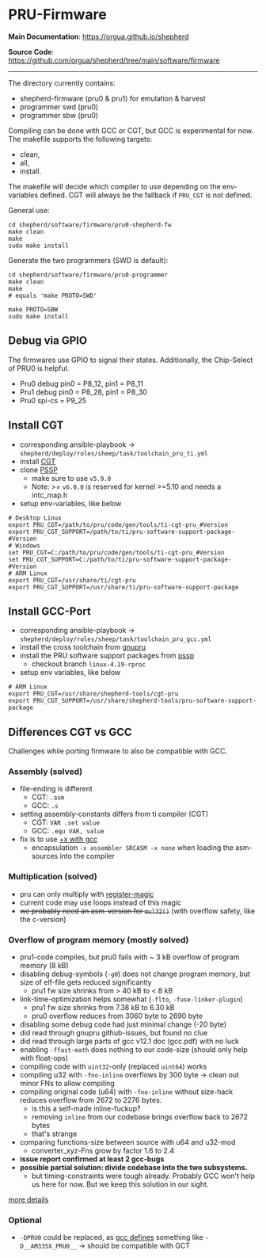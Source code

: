 # PRU-Firmware

**Main Documentation**: <https://orgua.github.io/shepherd>

**Source Code**: <https://github.com/orgua/shepherd/tree/main/software/firmware>

---

The directory currently contains:

- shepherd-firmware (pru0 & pru1) for emulation & harvest
- programmer swd (pru0)
- programmer sbw (pru0)

Compiling can be done with GCC or CGT, but GCC is experimental for now. The makefile supports the following targets:

- clean,
- all,
- install.

The makefile will decide which compiler to use depending on the env-variables defined. CGT will always be the fallback if `PRU_CGT` is not defined.

General use:

```Shell
cd shepherd/software/firmware/pru0-shepherd-fw
make clean
make
sudo make install
```

Generate the two programmers (SWD is default):

```Shell
cd shepherd/software/firmware/pru0-programmer
make clean
make
# equals 'make PROTO=SWD'

make PROTO=SBW
sudo make install
```

## Debug via GPIO

The firmwares use GPIO to signal their states. Additionally, the Chip-Select of PRU0 is helpful.

- Pru0 debug pin0 = P8_12, pin1 = P8_11
- Pru1 debug pin0 = P8_28, pin1 = P8_30
- Pru0 spi-cs = P9_25

## Install CGT

- corresponding ansible-playbook -> `shepherd/deploy/roles/sheep/task/toolchain_pru_ti.yml`
- install [CGT](https://www.ti.com/tool/PRU-CGT#downloads)
- clone [PSSP](https://git.ti.com/cgit/pru-software-support-package/pru-software-support-package/)
  - make sure to use `v5.9.0`
  - Note: >= `v6.0.0` is reserved for kernel >=5.10 and needs a intc_map.h
- setup env-variables, like below

```Shell
# Desktop Linux
export PRU_CGT=/path/to/pru/code/gen/tools/ti-cgt-pru_#Version
export PRU_CGT_SUPPORT=/path/to/ti/pru-software-support-package-#Version
# Windows
set PRU_CGT=C:/path/to/pru/code/gen/tools/ti-cgt-pru_#Version
set PRU_CGT_SUPPORT=C:/path/to/ti/pru-software-support-package-#Version
# ARM Linux
export PRU_CGT=/usr/share/ti/cgt-pru
export PRU_CGT_SUPPORT=/usr/share/ti/pru-software-support-package
```

## Install GCC-Port

- corresponding ansible-playbook -> `shepherd/deploy/roles/sheep/task/toolchain_pru_gcc.yml`
- install the cross toolchain from [gnupru](https://github.com/dinuxbg/gnupru.git)
- install the PRU software support packages from [pssp](https://github.com/dinuxbg/pru-software-support-package.git)
  - checkout branch `linux-4.19-rproc`
- setup env variables, like below

```Shell
# ARM Linux
export PRU_CGT=/usr/share/shepherd-tools/cgt-pru
export PRU_CGT_SUPPORT=/usr/share/shepherd-tools/pru-software-support-package
```

## Differences CGT vs GCC

Challenges while porting firmware to also be compatible with GCC.

### Assembly (solved)

- file-ending is different
	- CGT: `.asm`
	- GCC: `.s`
- setting assembly-constants differs from ti compiler (CGT)
	- CGT: `VAR .set value`
	- GCC: `.equ VAR, value`
- fix is to use [+x with gcc](https://gcc.gnu.org/onlinedocs/gcc/Overall-Options.html)
	-  encapsulation `-x assembler SRCASM -x none` when loading the asm-sources into the compiler

### Multiplication (solved)

- pru can only multiply with [register-magic](https://github.com/dinuxbg/gnupru/wiki/Multiplication)
- current code may use loops instead of this magic
- ~~we probably need an asm-version for `mul32()`~~ (with overflow safety, like the c-version)

### Overflow of program memory (mostly solved)

- pru1-code compiles, but pru0 fails with ~ 3 kB overflow of program memory (8 kB)
- disabling debug-symbols (`-g0`) does not change program memory, but size of elf-file gets reduced significantly
	- pru1 fw size shrinks from > 40 kB to < 8 kB
- link-time-optimization helps somewhat (`-flto`, `-fuse-linker-plugin`)
	- pru1 fw size shrinks from 7.38 kB to 6.30 kB
	- pru0 overflow reduces from 3060 byte to 2690 byte
- disabling some debug code had just minimal change (-20 byte)
- did read through gnupru github-issues, but found no clue
- did read through large parts of gcc v12.1 doc (gcc.pdf) with no luck
- enabling `-ffast-math` does nothing to our code-size (should only help with float-ops)
- compiling code with `uint32`-only (replaced `uint64`) works
- compiling u32 with `-fno-inline` overflows by 300 byte -> clean out minor FNs to allow compiling
- compiling original code (u64) with `-fno-inline` without size-hack reduces overflow from 2672 to 2276 bytes.
	- is this a self-made inline-fuckup?
	- removing `inline` from our codebase brings overflow back to 2672 bytes
	- that's strange
- comparing functions-size between source with u64 and u32-mod
  - converter_xyz-Fns grow by factor 1.6 to 2.4
- **issue report confirmed at least 2 gcc-bugs**
- **possible partial solution: divide codebase into the two subsystems.**
  - but timing-constraints were tough already. Probably GCC won't help us here for now. But we keep this solution in our sight.

[more details](https://github.com/orgua/shepherd/blob/main/software/firmware/readme_overflow_issue.md)

### Optional

- `-DPRU0` could be replaced, as [gcc defines](https://github.com/dinuxbg/gnuprumcu/blob/HEAD/device-specs/am335x.pru0) something like `-D__AM335X_PRU0__` -> should be compatible with GCT
